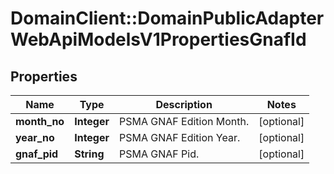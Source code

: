 # DomainClient::DomainPublicAdapterWebApiModelsV1PropertiesGnafId

## Properties
Name | Type | Description | Notes
------------ | ------------- | ------------- | -------------
**month_no** | **Integer** | PSMA GNAF Edition Month. | [optional] 
**year_no** | **Integer** | PSMA GNAF Edition Year. | [optional] 
**gnaf_pid** | **String** | PSMA GNAF Pid. | [optional] 


